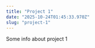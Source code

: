 ```yaml
---
title: "Project 1"
date: "2025-10-24T01:45:33.970Z"
slug: "project-1"
---
```



Some info about project 1

